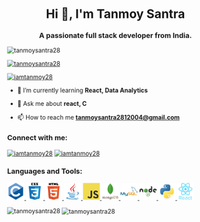 <h1 align="center">Hi 👋, I'm Tanmoy Santra</h1>
<h3 align="center">A passionate full stack developer from India.</h3>

<p align="left"> <img src="https://komarev.com/ghpvc/?username=tanmoysantra28&label=Profile%20views&color=0e75b6&style=flat" alt="tanmoysantra28" /> </p>

<p align="left"> <a href="https://github.com/ryo-ma/github-profile-trophy"><img src="https://github-profile-trophy.vercel.app/?username=tanmoysantra28" alt="tanmoysantra28" /></a> </p>

<p align="left"> <a href="https://twitter.com/iamtanmoy28" target="blank"><img src="https://img.shields.io/twitter/follow/iamtanmoy28?logo=twitter&style=for-the-badge" alt="iamtanmoy28" /></a> </p>

- 🌱 I’m currently learning **React, Data Analytics**

- 💬 Ask me about **react, C**

- 📫 How to reach me **tanmoysantra2812004@gmail.com**

<h3 align="left">Connect with me:</h3>
<p align="left">
<a href="https://twitter.com/tanmoysantra28" target="blank"><img align="center" src="https://raw.githubusercontent.com/rahuldkjain/github-profile-readme-generator/master/src/images/icons/Social/twitter.svg" alt="iamtanmoy28" height="30" width="40" /></a>
<a href="https://instagram.com/iamtanmoy28" target="blank"><img align="center" src="https://raw.githubusercontent.com/rahuldkjain/github-profile-readme-generator/master/src/images/icons/Social/instagram.svg" alt="iamtanmoy28" height="30" width="40" /></a>
</p>

<h3 align="left">Languages and Tools:</h3>
<p align="left"> <a href="https://www.cprogramming.com/" target="_blank" rel="noreferrer"> <img src="https://raw.githubusercontent.com/devicons/devicon/master/icons/c/c-original.svg" alt="c" width="40" height="40"/> </a> <a href="https://www.w3schools.com/css/" target="_blank" rel="noreferrer"> <img src="https://raw.githubusercontent.com/devicons/devicon/master/icons/css3/css3-original-wordmark.svg" alt="css3" width="40" height="40"/> </a> <a href="https://www.w3.org/html/" target="_blank" rel="noreferrer"> <img src="https://raw.githubusercontent.com/devicons/devicon/master/icons/html5/html5-original-wordmark.svg" alt="html5" width="40" height="40"/> </a> <a href="https://www.java.com" target="_blank" rel="noreferrer"> <img src="https://raw.githubusercontent.com/devicons/devicon/master/icons/java/java-original.svg" alt="java" width="40" height="40"/> </a> <a href="https://developer.mozilla.org/en-US/docs/Web/JavaScript" target="_blank" rel="noreferrer"> <img src="https://raw.githubusercontent.com/devicons/devicon/master/icons/javascript/javascript-original.svg" alt="javascript" width="40" height="40"/> </a> <a href="https://www.mongodb.com/" target="_blank" rel="noreferrer"> <img src="https://raw.githubusercontent.com/devicons/devicon/master/icons/mongodb/mongodb-original-wordmark.svg" alt="mongodb" width="40" height="40"/> </a> <a href="https://www.mysql.com/" target="_blank" rel="noreferrer"> <img src="https://raw.githubusercontent.com/devicons/devicon/master/icons/mysql/mysql-original-wordmark.svg" alt="mysql" width="40" height="40"/> </a> <a href="https://nodejs.org" target="_blank" rel="noreferrer"> <img src="https://raw.githubusercontent.com/devicons/devicon/master/icons/nodejs/nodejs-original-wordmark.svg" alt="nodejs" width="40" height="40"/> </a> <a href="https://www.python.org" target="_blank" rel="noreferrer"> <img src="https://raw.githubusercontent.com/devicons/devicon/master/icons/python/python-original.svg" alt="python" width="40" height="40"/> </a> <a href="https://reactjs.org/" target="_blank" rel="noreferrer"> <img src="https://raw.githubusercontent.com/devicons/devicon/master/icons/react/react-original-wordmark.svg" alt="react" width="40" height="40"/> </a> </p>

<p><img align="left" src="https://github-readme-stats.vercel.app/api/top-langs?username=tanmoysantra28&show_icons=true&locale=en&layout=compact" alt="tanmoysantra28" /></p>

<p>&nbsp;<img align="center" src="https://github-readme-stats.vercel.app/api?username=tanmoysantra28&show_icons=true&locale=en" alt="tanmoysantra28" /></p>

